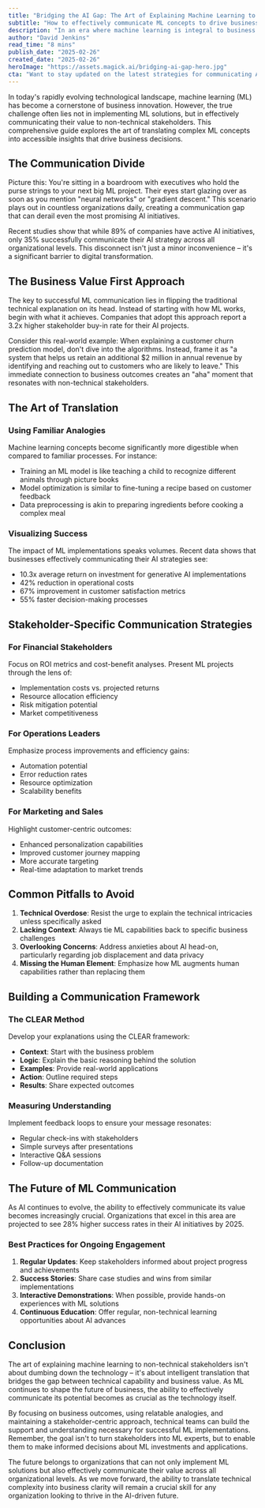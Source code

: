 ```yaml
---
title: "Bridging the AI Gap: The Art of Explaining Machine Learning to Non-Technical Stakeholders"
subtitle: "How to effectively communicate ML concepts to drive business decisions"
description: "In an era where machine learning is integral to business strategy, bridging the gap between technical experts and non-technical stakeholders is crucial. Explore approaches to demystify ML concepts, enhance decision-making, and ensure the successful integration of AI initiatives."
author: "David Jenkins"
read_time: "8 mins"
publish_date: "2025-02-26"
created_date: "2025-02-26"
heroImage: "https://assets.magick.ai/bridging-ai-gap-hero.jpg"
cta: "Want to stay updated on the latest strategies for communicating AI and ML concepts effectively? Follow us on LinkedIn for regular insights, best practices, and success stories from industry leaders who are mastering the art of technical translation."
---
```


In today's rapidly evolving technological landscape, machine learning (ML) has become a cornerstone of business innovation. However, the true challenge often lies not in implementing ML solutions, but in effectively communicating their value to non-technical stakeholders. This comprehensive guide explores the art of translating complex ML concepts into accessible insights that drive business decisions.

## The Communication Divide

Picture this: You're sitting in a boardroom with executives who hold the purse strings to your next big ML project. Their eyes start glazing over as soon as you mention "neural networks" or "gradient descent." This scenario plays out in countless organizations daily, creating a communication gap that can derail even the most promising AI initiatives.

Recent studies show that while 89% of companies have active AI initiatives, only 35% successfully communicate their AI strategy across all organizational levels. This disconnect isn't just a minor inconvenience – it's a significant barrier to digital transformation.

## The Business Value First Approach

The key to successful ML communication lies in flipping the traditional technical explanation on its head. Instead of starting with how ML works, begin with what it achieves. Companies that adopt this approach report a 3.2x higher stakeholder buy-in rate for their AI projects.

Consider this real-world example: When explaining a customer churn prediction model, don't dive into the algorithms. Instead, frame it as "a system that helps us retain an additional $2 million in annual revenue by identifying and reaching out to customers who are likely to leave." This immediate connection to business outcomes creates an "aha" moment that resonates with non-technical stakeholders.

## The Art of Translation

### Using Familiar Analogies

Machine learning concepts become significantly more digestible when compared to familiar processes. For instance:

- Training an ML model is like teaching a child to recognize different animals through picture books
- Model optimization is similar to fine-tuning a recipe based on customer feedback
- Data preprocessing is akin to preparing ingredients before cooking a complex meal

### Visualizing Success

The impact of ML implementations speaks volumes. Recent data shows that businesses effectively communicating their AI strategies see:

- 10.3x average return on investment for generative AI implementations
- 42% reduction in operational costs
- 67% improvement in customer satisfaction metrics
- 55% faster decision-making processes

## Stakeholder-Specific Communication Strategies

### For Financial Stakeholders

Focus on ROI metrics and cost-benefit analyses. Present ML projects through the lens of:

- Implementation costs vs. projected returns
- Resource allocation efficiency
- Risk mitigation potential
- Market competitiveness

### For Operations Leaders

Emphasize process improvements and efficiency gains:

- Automation potential
- Error reduction rates
- Resource optimization
- Scalability benefits

### For Marketing and Sales

Highlight customer-centric outcomes:

- Enhanced personalization capabilities
- Improved customer journey mapping
- More accurate targeting
- Real-time adaptation to market trends

## Common Pitfalls to Avoid

1. **Technical Overdose**: Resist the urge to explain the technical intricacies unless specifically asked
2. **Lacking Context**: Always tie ML capabilities back to specific business challenges
3. **Overlooking Concerns**: Address anxieties about AI head-on, particularly regarding job displacement and data privacy
4. **Missing the Human Element**: Emphasize how ML augments human capabilities rather than replacing them

## Building a Communication Framework

### The CLEAR Method

Develop your explanations using the CLEAR framework:

- **Context**: Start with the business problem
- **Logic**: Explain the basic reasoning behind the solution
- **Examples**: Provide real-world applications
- **Action**: Outline required steps
- **Results**: Share expected outcomes

### Measuring Understanding

Implement feedback loops to ensure your message resonates:

- Regular check-ins with stakeholders
- Simple surveys after presentations
- Interactive Q&A sessions
- Follow-up documentation

## The Future of ML Communication

As AI continues to evolve, the ability to effectively communicate its value becomes increasingly crucial. Organizations that excel in this area are projected to see 28% higher success rates in their AI initiatives by 2025.

### Best Practices for Ongoing Engagement

1. **Regular Updates**: Keep stakeholders informed about project progress and achievements
2. **Success Stories**: Share case studies and wins from similar implementations
3. **Interactive Demonstrations**: When possible, provide hands-on experiences with ML solutions
4. **Continuous Education**: Offer regular, non-technical learning opportunities about AI advances

## Conclusion

The art of explaining machine learning to non-technical stakeholders isn't about dumbing down the technology – it's about intelligent translation that bridges the gap between technical capability and business value. As ML continues to shape the future of business, the ability to effectively communicate its potential becomes as crucial as the technology itself.

By focusing on business outcomes, using relatable analogies, and maintaining a stakeholder-centric approach, technical teams can build the support and understanding necessary for successful ML implementations. Remember, the goal isn't to turn stakeholders into ML experts, but to enable them to make informed decisions about ML investments and applications.

The future belongs to organizations that can not only implement ML solutions but also effectively communicate their value across all organizational levels. As we move forward, the ability to translate technical complexity into business clarity will remain a crucial skill for any organization looking to thrive in the AI-driven future.
